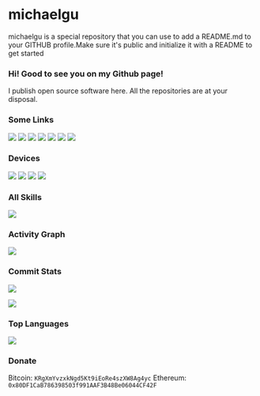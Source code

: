 # michaelgu
michaelgu is a special repository that you can use to add a README.md to your GITHUB profile.Make sure it's public and initialize it with a README to get started
###   Hi! Good to see you on my Github page!

I publish open source software here. All the repositories are at your disposal.

###   Some Links

[![](https://img.shields.io/badge/My%20Website-black?style=flat-square&logo=vercel&logoColor=white)](https://anoyi.com/)
[![](https://img.shields.io/badge/Github-black?style=flat-square&logo=github&logoColor=white)](https://github.com/AnoyiX/)
[![](https://img.shields.io/badge/DouYin-000000.svg?style=flat-square&logo=tiktok&logoColor=white)](https://www.douyin.com/user/MS4wLjABAAAAFS6CPjIHAim7TdTQjzevZX7LwfKCIi37PTVmqCpzdU0)
[![](https://img.shields.io/badge/YouTube-black?style=flat-square&logo=YouTube&logoColor=white)](https://www.youtube.com/channel/UCL-w1IbRfznZauYz6JIZOBw)
[![](https://img.shields.io/badge/Bilibili-black?style=flat-square&logo=bilibili&logoColor=white)](https://space.bilibili.com/182381763)
[![](https://img.shields.io/badge/ZhiHu-black?style=flat-square&logo=zhihu&logoColor=white)](https://www.zhihu.com/)
[![](https://img.shields.io/badge/Twitter-black?style=flat-square&logo=Twitter&logoColor=white)](https://twitter.com/AnoyiX)

###   Devices

[![](https://img.shields.io/badge/-Macbook%20Pro%20M1-black?style=flat-square&logo=apple)](https://www.apple.com/macbook-pro-13/)
[![](https://img.shields.io/badge/-iPhone%2013%20Pro-black?style=flat-square&logo=apple)](https://www.apple.com/iphone-13-pro/)
[![](https://img.shields.io/badge/Desktop%20Computer-black?style=flat-square&logo=microsoft&logoColor=white)](https://www.microsoft.com/)
[![](https://img.shields.io/badge/DJI%20MINI%202-black?style=flat-square&logoColor=white)](https://www.dji.com/cn/mini-2?site=brandsite&from=nav)

###   All Skills

![](https://skillicons.dev/icons?perline=15&i=github,gitlab,git,twitter,stackoverflow,vercel,figma,vscode,idea,vim,atom,js,ts,html,css,c,bootstrap,jquery,nodejs,python,java,react,vue,tailwind,spring,nextjs,maven,mongo,redis,mysql,fastapi,flask,md,regex,aws,azure,linux,bash,docker,kubernetes,ansible,grafana,prometheus,nginx,jenkins)

###   Activity Graph

![](https://activity-graph.herokuapp.com/graph?username=AnoyiX&bg_color=1c1917&color=ffffff&line=216E39&point=32C15F&area_color=1c1917&area=true&hide_border=true&custom_title=GitHub%20Commits%20Graph)

###   Commit Stats

![](https://github-readme-stats.vercel.app/api?username=AnoyiX&count_private=true&show_icons=true&theme=radical&show_owner=true)

![](https://github-profile-trophy.vercel.app/?username=AnoyiX&theme=radical&row=1)

###   Top Languages

![](https://github-readme-stats.vercel.app/api/top-langs/?username=AnoyiX&layout=compact&theme=dark)

###   Donate
  Bitcoin: `KRgXmYvzxkNgd5Kt9iEoRe4szXW8Ag4yc`
  Ethereum: `0x80DF1CaB786398503f991AAF3B48Be06044CF42F`
